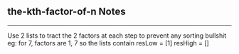 <h2>the-kth-factor-of-n Notes</h2><hr>Use 2 lists to tract the 2 factors at each step to prevent any sorting bullshit
eg: for 7, factors are 1, 7 so the lists contain
 resLow = [1]
 resHigh = []